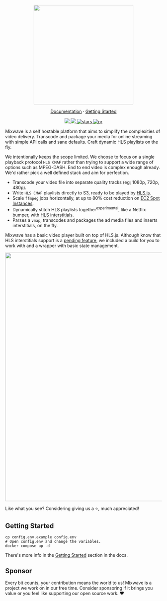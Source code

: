 <p align="center">
 <img src="https://matvp91.github.io/mixwave/logo.png" width="320" />
</p>

<p align="center">
  <a href="https://matvp91.github.io/mixwave">Documentation</a> · 
  <a href="https://matvp91.github.io/mixwave/getting-started.html">Getting Started</a>
</p>

<p align="center">
  <a href="#">
    <img src="https://img.shields.io/github/license/matvp91/mixwave">
  </a>
  <a href="#">
    <img src="https://img.shields.io/github/last-commit/matvp91/mixwave">
  </a>
  <a href="#">
    <img src="https://img.shields.io/github/stars/matvp91/mixwave" alt="stars">
  </a>
  <a href="#">
    <img src="https://img.shields.io/badge/PR's-welcome-0437F2" alt="pr">
  </a>
</p>

Mixwave is a self hostable platform that aims to simplify the complexities of video delivery. Transcode and package your media for online streaming with simple API calls and sane defaults. Craft dynamic HLS playlists on the fly.

We intentionally keeps the scope limited. We choose to focus on a single playback protocol `HLS CMAF` rather than trying to support a wide range of options such as MPEG-DASH. End to end video is complex enough already. We'd rather pick a well defined stack and aim for perfection.

- Transcode your video file into separate quality tracks (eg; 1080p, 720p, 480p).
- Write `HLS CMAF` playlists directly to S3, ready to be played by [HLS.js](https://github.com/video-dev/hls.js).
- Scale `ffmpeg` jobs horizontally, at up to 80% cost reduction on [EC2 Spot Instances](https://aws.amazon.com/ec2/spot/).
- Dynamically stitch HLS playlists together<sup>experimental</sup>, like a Netflix bumper, with [HLS interstitials](https://developer.apple.com/streaming/GettingStartedWithHLSInterstitials.pdf).
- Parses a `vmap`, transcodes and packages the ad media files and inserts interstitials, on the fly.

Mixwave has a basic video player built on top of HLS.js. Although know that HLS interstitials support is a [pending feature](https://github.com/video-dev/hls.js/issues/5730), we included a build for you to work with and a wrapper with basic state management.

<p align="center">
<img src="https://matvp91.github.io/mixwave/player.png" width="800">
</p>

Like what you see? Considering giving us a ⭐, much appreciated!

## Getting Started

```shell
cp config.env.example config.env
# Open config.env and change the variables.
docker compose up -d
```

There's more info in the [Getting Started](https://matvp91.github.io/mixwave/getting-started.html) section in the docs.

## Sponsor

Every bit counts, your contribution means the world to us! Mixwave is a project we work on in our free time. Consider sponsoring if it brings you value or you feel like supporting our open source work. ❤️
